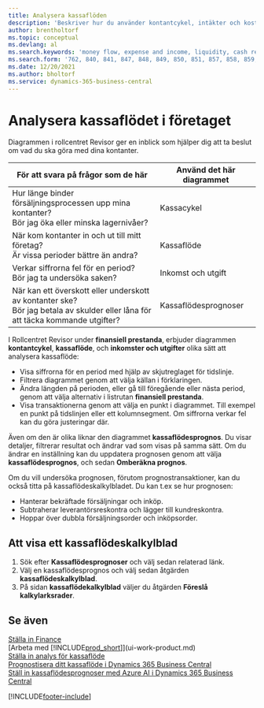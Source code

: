 ```yaml
---
title: Analysera kassaflöden
description: 'Beskriver hur du använder kontantcykel, intäkter och kostnader, kassaflöde och kassaflödesprognosdiagrammet för att analysera tidigare flöden av likvida medel från och till ditt företag.'
author: brentholtorf
ms.topic: conceptual
ms.devlang: al
ms.search.keywords: 'money flow, expense and income, liquidity, cash receipts minus cash payments, Cartera'
ms.search.form: '762, 840, 841, 847, 848, 849, 850, 851, 857, 858, 859, 860, 862, 863, 865, 866, 867, 868, 869, 1818'
ms.date: 12/20/2021
ms.author: bholtorf
ms.service: dynamics-365-business-central
---
```

# Analysera kassaflödet i företaget
Diagrammen i rollcentret Revisor ger en inblick som hjälper dig att ta beslut om vad du ska göra med dina kontanter.  

| För att svara på frågor som de här | Använd det här diagrammet |
| --- | --- |
| Hur länge binder försäljningsprocessen upp mina kontanter?</br> Bör jag öka eller minska lagernivåer? |Kassacykel |
| När kom kontanter in och ut till mitt företag?</br> Är vissa perioder bättre än andra? |Kassaflöde |
| Verkar siffrorna fel för en period?</br> Bör jag ta undersöka saken? |Inkomst och utgift |
| När kan ett överskott eller underskott av kontanter ske?</br> Bör jag betala av skulder eller låna för att täcka kommande utgifter? |Kassaflödesprognoser |

I Rollcentret Revisor under **finansiell prestanda**, erbjuder diagrammen **kontantcykel**, **kassaflöde**, och **inkomster och utgifter** olika sätt att analysera kassaflöde:  

* Visa siffrorna för en period med hjälp av skjutreglaget för tidslinje.  
* Filtrera diagrammet genom att välja källan i förklaringen.  
* Ändra längden på perioden, eller gå till föregående eller nästa period, genom att välja alternativ i listrutan **finansiell prestanda**.  
* Visa transaktionerna genom att välja en punkt i diagrammet. Till exempel en punkt på tidslinjen eller ett kolumnsegment. Om siffrorna verkar fel kan du göra justeringar där.  

Även om den är olika liknar den diagrammet **kassaflödesprognos**. Du visar detaljer, filtrerar resultat och ändrar vad som visas på samma sätt. Om du ändrar en inställning kan du uppdatera prognosen genom att välja **kassaflödesprognos**, och sedan **Omberäkna prognos**.

Om du vill undersöka prognosen, förutom prognostransaktioner, kan du också titta på kassaflödeskalkylbladet. Du kan t.ex se hur prognosen:

* Hanterar bekräftade försäljningar och inköp.  
* Subtraherar leverantörsreskontra och lägger till kundreskontra.  
* Hoppar över dubbla försäljningsorder och inköpsorder.  

## Att visa ett kassaflödeskalkylblad

1. Sök efter **Kassaflödesprognoser** och välj sedan relaterad länk.  
2. Välj en kassaflödesprognos och välj sedan åtgärden **kassaflödeskalkylblad**.  
3. På sidan **kassaflödekalkylblad** väljer du åtgärden **Föreslå kalkylarksrader**.  

## Se även

[Ställa in Finance](finance-setup-finance.md)  
[Arbeta med [!INCLUDE[prod_short](includes/prod_short.md)]](ui-work-product.md)  
[Ställa in analys för kassaflöde](finance-setup-cash-flow-analyses.md)  
[Prognostisera ditt kassaflöde i Dynamics 365 Business Central](/training/modules/forecast-cash-flow-dynamics-365-business-central/index)  
[Ställ in kassaflödesprognoser med Azure AI i Dynamics 365 Business Central](/training/modules/setup-cash-flow-forecasts/)  

[!INCLUDE[footer-include](includes/footer-banner.md)]
